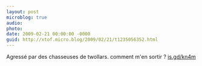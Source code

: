 ```yaml
---
layout: post
microblog: true
audio: 
photo: 
date: 2009-02-21 00:00:00 -0000
guid: http://xtof.micro.blog/2009/02/21/t1235056352.html
---
```

Agressé par des chasseuses de twollars. comment m'en sortir ?  [is.gd/kn4m](http://is.gd/kn4m)
